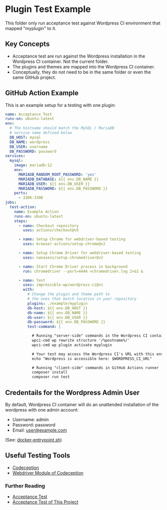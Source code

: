 # Plugin Test Example

This folder only run acceptance test against Wordpress CI environment that mapped "myplugin"
to it.

## Key Concepts

- Acceptance test are run against the Wordpress installation in the Wordpress CI container.
  Not the current folder.
- The plugins and themes are mapped into the Wordpress CI container.
- Conceptually, they do not need to be in the same folder or even the same GitHub project.

## GitHub Action Example

This is an example setup for a testing with one plugin:

```yml
name: Acceptance Test
runs-on: ubuntu-latest
env:
  # The hostname should match the MySQL / MariaDB
  # service name defined below
  DB_HOST: mysql
  DB_NAME: wordpress
  DB_USER: username
  DB_PASSWORD: password
services:
  mysql:
    image: mariadb:12
    env:
      MARIADB_RANDOM_ROOT_PASSWORD: 'yes'
      MARIADB_DATABASE: ${{ env.DB_NAME }}
      MARIADB_USER: ${{ env.DB_USER }}
      MARIADB_PASSWORD: ${{ env.DB_PASSWORD }}
    ports:
      - 3306:3306
jobs:
  test-action:
    name: Example Action
    runs-on: ubuntu-latest
    steps:
      - name: Checkout repository
        uses: actions/checkout@v5

      - name: Setup Chrome for webdriver-based testing
        uses: browser-actions/setup-chrome@v2

      - name: Setup Chrome Driver for webdriver-based testing
        uses: nanasess/setup-chromedriver@v2

      - name: Start Chrome Driver process in background
        run: chromedriver --port=4444 >chromedriver.log 2>&1 &

      - name: Test
        uses: impressible-wp/wordpress-ci@v1
        with:
          # Change the plugin and theme path to
          # the ones that match location in your repository
          plugins: ./example/myplugin
          db-host: ${{ env.DB_HOST }}
          db-name: ${{ env.DB_NAME }}
          db-user: ${{ env.DB_USER }}
          db-password: ${{ env.DB_PASSWORD }}
          test-command: |

            # Running "server-side" commands in the Wordpress CI container
            wpci-cmd wp rewrite structure '/%postname%/'
            wpci-cmd wp plugin activate myplugin

            # Your test may access the Wordpress CI's URL with this environment variable
            echo "Wordpress is accessible here: $WORDPRESS_CI_URL"

            # Running "client-side" commands in GitHub Actions runner
            composer install
            composer run test
```

## Credentails for the Wordpress Admin User

By default, Wordpress CI container will do an unattended installation of the wordpress with
one admin account:

- Username: admin
- Password: password
- Email: user@example.com

(See: [docker-entrypoint.sh](../../docker/docker-entrypoint.sh))

## Useful Testing Tools

- [Codeception](https://codeception.com/)
- [Webdriver Module of Codeception](https://codeception.com/docs/modules/WebDriver)

### Further Reading

- [Acceptance Test](https://codeception.com/docs/AcceptanceTests)
- [Acceptance Test of This Project](../../.github/workflows/acceptance.yml)
